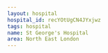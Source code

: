 ```yaml
---
layout: hospital
hospital_id: recYOtUgCN4JYxjwz
tags: hospital
name: St George's Hospital
area: North East London
---
```


